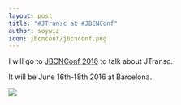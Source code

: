 ```yaml
---
layout: post
title: "#JTransc at #JBCNConf"
author: soywiz
icon: jbcnconf/jbcnconf.png
---
```


I will go to [JBCNConf 2016](http://www.jbcnconf.com/2016/infoSpeaker.html?ref=cballesteros) to talk about JTransc.

It will be June 16th-18th 2016 at Barcelona.

<!--more-->

<img src="{{ site.baseurl }}/img/jbcnconf/jbcnconf.png" />
